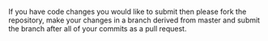 If you have code changes you would like to submit then please fork the repository, make your changes in a branch derived from master and submit the branch after all of your commits as a pull request.
